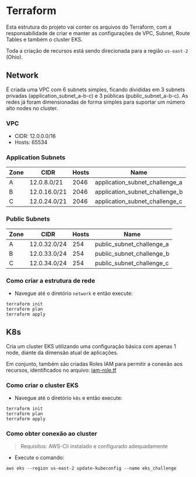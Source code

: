 # Terraform

Esta estrutura do projeto vai conter os arquivos do Terraform, com a responsabilidade de criar e manter as configurações de VPC, Subnet, Route Tables e também o cluster EKS.

Toda a criação de recursos está sendo direcionada para a região `us-east-2` (Ohio).

## Network

É criada uma VPC com 6 subnets simples, ficando divididas em 3 subnets privadas (application_subnet_a-b-c) e 3 públicas (public_subnet_a-b-c). As redes já foram dimensionadas de forma simples para suportar um número alto nodes no cluster.

### VPC
- CIDR: 12.0.0.0/16
- Hosts: 65534

### Application Subnets
|Zone|CIDR|Hosts|Name|
|---|---|---|---|
|A|12.0.8.0/21|2046|application_subnet_challenge_a|
|B|12.0.16.0/21|2046|application_subnet_challenge_b|
|C|12.0.24.0/21|2046|application_subnet_challenge_c|


### Public Subnets
|Zone|CIDR|Hosts|Name|
|---|---|---|---|
|A|12.0.32.0/24|254|public_subnet_challenge_a|
|B|12.0.33.0/24|254|public_subnet_challenge_b|
|C|12.0.34.0/24|254|public_subnet_challenge_c|

### Como criar a estrutura de rede
- Navegue até o diretório `network` e então execute:
```shell
terraform init
terraform plan
terraform apply
```


## K8s
Cria um cluster EKS utilizando uma configuração básica com apenas 1 node, diante da dimensão atual de aplicações.

Em conjunto, também são criadas Roles IAM para permitir a conexão aos recursos, identificados no arquivo: [iam-role.tf](k8s/iam-role.tf)

### Como criar o cluster EKS
- Navegue até o diretório `k8s` e então execute:
```shell
terraform init
terraform plan
terraform apply
```

### Como obter conexão ao cluster
> Requisitos:
> AWS-Cli instalado e configurado adequadamente

- Execute o comando:
```shell
aws eks --region us-east-2 update-kubeconfig --name eks_challenge
```